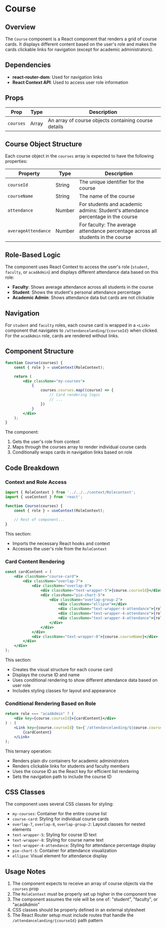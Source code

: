 # Course

## Overview

The `Course` component is a React component that renders a grid of course cards. It displays different content based on the user's role and makes the cards clickable links for navigation (except for academic administrators).

## Dependencies

- **react-router-dom**: Used for navigation links
- **React Context API**: Used to access user role information

## Props

| Prop | Type | Description |
|------|------|-------------|
| `courses` | Array | An array of course objects containing course details |

## Course Object Structure

Each course object in the `courses` array is expected to have the following properties:

| Property | Type | Description |
|----------|------|-------------|
| `courseId` | String | The unique identifier for the course |
| `courseName` | String | The name of the course |
| `attendance` | Number | For students and academic admins: Student's attendance percentage in the course |
| `averageAttendance` | Number | For faculty: The average attendance percentage across all students in the course |

## Role-Based Logic

The component uses React Context to access the user's role (`student`, `faculty`, or `acadAdmin`) and displays different attendance data based on this role:

- **Faculty**: Shows average attendance across all students in the course
- **Student**: Shows the student's personal attendance percentage
- **Academic Admin**: Shows attendance data but cards are not clickable

## Navigation

For `student` and `faculty` roles, each course card is wrapped in a `<Link>` component that navigates to `/attendancelanding/{courseId}` when clicked. For the `acadAdmin` role, cards are rendered without links.

## Component Structure

```jsx
function Course(courses) {
    const { role } = useContext(RoleContext);

    return (
        <div className="my-courses">
            {
                courses.courses.map((course) => {
                    // Card rendering logic
                    // ...
                })
            }
        </div>
    );
}
```

The component:
1. Gets the user's role from context
2. Maps through the courses array to render individual course cards
3. Conditionally wraps cards in navigation links based on role

## Code Breakdown

### Context and Role Access

```jsx
import { RoleContext } from '../../../context/Rolecontext';
import { useContext } from 'react';

function Course(courses) {
    const { role } = useContext(RoleContext);
    
    // Rest of component...
}
```

This section:
- Imports the necessary React hooks and context
- Accesses the user's role from the `RoleContext`

### Card Content Rendering

```jsx
const cardContent = (
    <div className="course-card">
        <div className="overlap-7">
            <div className="overlap-8">
                <div className="text-wrapper-5">{course.courseId}</div>
                <div className="pie-chart-5">
                    <div className="overlap-group-2">
                        <div className="ellipse"></div>
                        <div className="text-wrapper-4-attendance">{role === "faculty" && course.averageAttendance}</div>
                        <div className="text-wrapper-4-attendance">{role === "student" && course.attendance}</div>
                        <div className="text-wrapper-4-attendance">{role === "acadAdmin" && course.attendance}</div>
                    </div>
                </div>
            </div>
            <div className="text-wrapper-8">{course.courseName}</div>
        </div>
    </div>
);
```

This section:
- Creates the visual structure for each course card
- Displays the course ID and name
- Uses conditional rendering to show different attendance data based on user role
- Includes styling classes for layout and appearance

### Conditional Rendering Based on Role

```jsx
return role === "acadAdmin" ? (
    <div key={course.courseId}>{cardContent}</div>
) : (
    <Link key={course.courseId} to={`/attendancelanding/${course.courseId}`}>
        {cardContent}
    </Link>
);
```

This ternary operation:
- Renders plain div containers for academic administrators
- Renders clickable links for students and faculty members
- Uses the course ID as the React key for efficient list rendering
- Sets the navigation path to include the course ID

## CSS Classes

The component uses several CSS classes for styling:

- `my-courses`: Container for the entire course list
- `course-card`: Styling for individual course cards
- `overlap-7`, `overlap-8`, `overlap-group-2`: Layout classes for nested elements
- `text-wrapper-5`: Styling for course ID text
- `text-wrapper-8`: Styling for course name text
- `text-wrapper-4-attendance`: Styling for attendance percentage display
- `pie-chart-5`: Container for attendance visualization
- `ellipse`: Visual element for attendance display

## Usage Notes

1. The component expects to receive an array of course objects via the `courses` prop
2. The `RoleContext` must be properly set up higher in the component tree
3. The component assumes the role will be one of: "student", "faculty", or "acadAdmin"
4. CSS classes should be properly defined in an external stylesheet
5. The React Router setup must include routes that handle the `/attendancelanding/{courseId}` path pattern